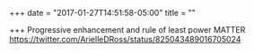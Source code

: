 +++
date = "2017-01-27T14:51:58-05:00"
title = ""

+++
Progressive enhancement and rule of least power MATTER https://twitter.com/ArielleDRoss/status/825043489016705024

